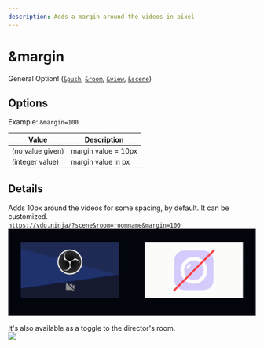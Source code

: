 ```yaml
---
description: Adds a margin around the videos in pixel
---
```


# \&margin

General Option! ([`&push`](../../source-settings/push.md), [`&room`](../../general-settings/room.md), [`&view`](../view-parameters/view.md), [`&scene`](../view-parameters/scene.md))

## Options

Example: `&margin=100`

| Value            | Description         |
| ---------------- | ------------------- |
| (no value given) | margin value = 10px |
| (integer value)  | margin value in px  |

## Details

Adds 10px around the videos for some spacing, by default. It can be customized.\
`https://vdo.ninja/?scene&room=roomname&margin=100`\
![](<../../.gitbook/assets/image (6) (1) (2) (1).png>)

It's also available as a toggle to the director's room.\
![](<../../.gitbook/assets/image (125).png>)
